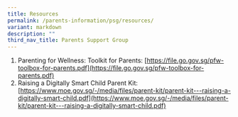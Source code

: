 ```yaml
---
title: Resources
permalink: /parents-information/psg/resources/
variant: markdown
description: ""
third_nav_title: Parents Support Group
---
```

1. Parenting for Wellness: Toolkit for Parents: [https://file.go.gov.sg/pfw-toolbox-for-parents.pdf](https://file.go.gov.sg/pfw-toolbox-for-parents.pdf)
2. Raising a Digitally Smart Child Parent Kit: [https://www.moe.gov.sg/-/media/files/parent-kit/parent-kit---raising-a-digitally-smart-child.pdf](https://www.moe.gov.sg/-/media/files/parent-kit/parent-kit---raising-a-digitally-smart-child.pdf)